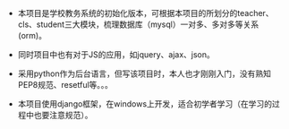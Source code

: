 * 本项目是学校教务系统的初始化版本，可根据本项目的所划分的teacher、cls、student三大模块，梳理数据库（mysql）一对多、多对多等关系(orm)。

* 同时项目中也有对于JS的应用，如jquery、ajax、json。

* 采用python作为后台语言，但写该项目时，本人也才刚刚入门，没有熟知PEP8规范、resetful等。。。

* 本项目使用django框架，在windows上开发，适合初学者学习（在学习的过程中也要注意规范）。
